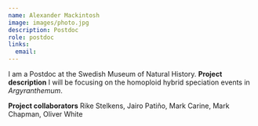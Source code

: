 ```yaml
---
name: Alexander Mackintosh
image: images/photo.jpg
description: Postdoc
role: postdoc
links:
  email: 
---
```


I am a Postdoc at the Swedish Museum of Natural History.
**Project description** I will be focusing on the homoploid hybrid speciation events in _Argyranthemum_.

**Project collaborators** Rike Stelkens, Jairo Patiño, Mark Carine, Mark Chapman, Oliver White

